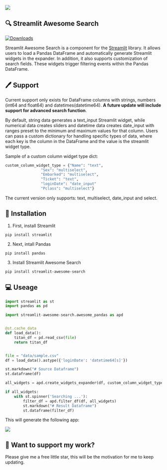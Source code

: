 ![](Readme.assets\logo.jpg)

## 🔍 Streamlit Awesome Search

[![Downloads](https://static.pepy.tech/personalized-badge/streamlit-awesome-search?period=total&units=international_system&left_color=black&right_color=brightgreen&left_text=Downloads)](https://pepy.tech/project/streamlit-awesome-search)


Streamlit Awesome Search is a component for the [Streamlit](https://streamlit.io/) library. It allows users to load a Pandas DataFrame and automatically generate Streamlit widgets in the expander. In addition, it also supports customization of search fields. These widgets trigger filtering events within the Pandas DataFrame.



## 🖊️ Support

Current support only exists for DataFrame columns with strings, numbers (int64 and float64) and datetimes(datetime64). **A future update will include support for advanced search function**.

By default, string data generates a text_input Streamlit widget, while numerical data creates sliders and datetime data creates date_input with ranges preset to the minimum and maximum values for that column. Users can pass a custom dictionary for handling specific types of data, where each key is the column in the DataFrame and the value is the streamlit widget type.

Sample of a custom column widget type dict:

```python
custom_column_widget_type = {"Name": "text",
                "Sex": "multiselect",
                "Embarked": "multiselect",
                "Ticket": "text",
                "loginDate": "date_input"
                "Pclass": "multiselect"}
```

The current version only supports: text, multiselect, date_input and select.



## 🚧 Installation

1. First, install Streamlit

`pip install streamlit`

2. Next, intall Pandas

`pip install pandas`

3. Install Streamlit Awesome Search

`pip install streamlit-awesome-search`

## 💻 Useage



```python
import streamlit as st
import pandas as pd

import streamlit-awesome-search.awesome_pandas as apd


@st.cache_data
def load_data():
    titan_df = pd.read_csv(file)
    return titan_df


file = "data/sample.csv"
df = load_data().astype({'loginDate': 'datetime64[s]'})

st.markdown("# Source Dataframe")
st.dataframe(df)

all_widgets = apd.create_widgets_expander(df, custom_column_widget_type={'loginDate':'date_input'})

if all_widgets:
    with st.spinner('Searching ...'):
        filter_df = apd.filter_df(df, all_widgets)
        st.markdown("# Result Dataframe")
        st.dataframe(filter_df)
```



This will generate the following app:

![](Readme.assets\demo.png)





## 🤗 Want to support my work?

Please give me a free little star, this will be the motivation for me to keep updating.